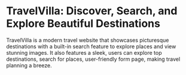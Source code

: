 # TravelVilla: Discover, Search, and Explore Beautiful Destinations

TravelVilla is a modern travel website that showcases picturesque destinations with a built-in search feature to explore places and view stunning images. It also features a sleek, users can explore top destinations, search for places, user-friendly form page, making travel planning a breeze.
